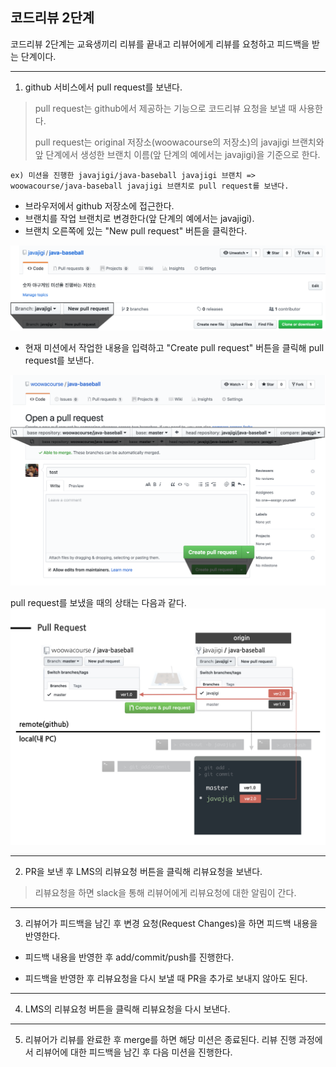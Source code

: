 ## 코드리뷰 2단계
코드리뷰 2단계는 교육생끼리 리뷰를 끝내고 리뷰어에게 리뷰를 요청하고 피드백을 받는 단계이다.

---
1. github 서비스에서 pull request를 보낸다.
> pull request는 github에서 제공하는 기능으로 코드리뷰 요청을 보낼 때 사용한다.
> 
> pull request는 original 저장소(woowacourse의 저장소)의 javajigi 브랜치와 앞 단계에서 생성한 브랜치 이름(앞 단계의 예에서는 javajigi)을 기준으로 한다.

```
ex) 미션을 진행한 javajigi/java-baseball javajigi 브랜치 => woowacourse/java-baseball javajigi 브랜치로 pull request를 보낸다.
```

* 브라우저에서 github 저장소에 접근한다.
* 브랜치를 작업 브랜치로 변경한다(앞 단계의 예에서는 javajigi).
* 브랜치 오른쪽에 있는 "New pull request" 버튼을 클릭한다.

![pull request 보내기](./images/etc/pull_request_1.png)

* 현재 미션에서 작업한 내용을 입력하고 "Create pull request" 버튼을 클릭해 pull request를 보낸다.

![pull request 브랜치 변경](./images/etc/pull_request_2.png)

pull request를 보냈을 때의 상태는 다음과 같다.
![pull request](./images/pull_request.jpg)

---
2. PR을 보낸 후 LMS의 리뷰요청 버튼을 클릭해 리뷰요청을 보낸다.
> 리뷰요청을 하면 slack을 통해 리뷰어에게 리뷰요청에 대한 알림이 간다.

---
3. 리뷰어가 피드백을 남긴 후 변경 요청(Request Changes)을 하면 피드백 내용을 반영한다.
* 피드백 내용을 반영한 후 add/commit/push를 진행한다.

* 피드백을 반영한 후 리뷰요청을 다시 보낼 때 PR을 추가로 보내지 않아도 된다.

---
4. LMS의 리뷰요청 버튼을 클릭해 리뷰요청을 다시 보낸다.

---
5. 리뷰어가 리뷰를 완료한 후 merge를 하면 해당 미션은 종료된다. 리뷰 진행 과정에서 리뷰어에 대한 피드백을 남긴 후 다음 미션을 진행한다.
